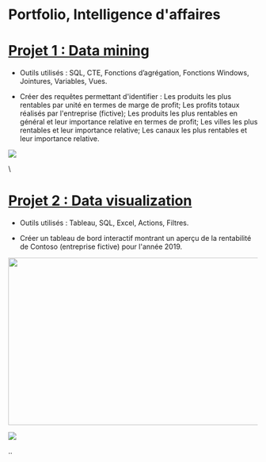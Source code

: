 # Portfolio, Intelligence d'affaires

# [Projet 1 : Data mining](https://github.com/Keven-Luu/Portfolio-projects/blob/main/Data%20mining%20project%20with%20SQL%20(part%201).sql)
* Outils utilisés : SQL, CTE, Fonctions d’agrégation, Fonctions Windows, Jointures, Variables, Vues.

* Créer des requêtes permettant d'identifier : Les produits les plus rentables par unité en termes de marge de profit; Les profits totaux réalisés par l'entreprise (fictive); Les produits les plus rentables en général et leur importance relative en termes de profit; Les villes les plus rentables et leur importance relative; Les canaux les plus rentables et leur importance relative.

![](https://github.com/Keven-Luu/portfolio/blob/main/imagess/Datamining222.png)



\

# [Projet 2 : Data visualization](https://public.tableau.com/app/profile/keven.luu/viz/Contoso2009Tableaudebordinteractif/Contoso2009Tableaudebordinteractif)
* Outils utilisés : Tableau, SQL, Excel, Actions, Filtres.

* Créer un tableau de bord interactif montrant un aperçu de la rentabilité de Contoso (entreprise fictive) pour l'année 2019.

<a href="url"><img src="https://github.com/Keven-Luu/portfolio/blob/main/images/TableauImage2.png" align="middle" height="338" width="600" ></a>

![](https://github.com/Keven-Luu/portfolio/blob/main/images/TableauImage2.png)

..

